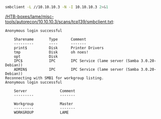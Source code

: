 ```bash
smbclient -L //10.10.10.3 -N -I 10.10.10.3 2>&1
```

[/HTB-boxes/lame/misc-tools/autorecon/10.10.10.3/scans/tcp139/smbclient.txt](file:///HTB-boxes/lame/misc-tools/autorecon/10.10.10.3/scans/tcp139/smbclient.txt):

```
Anonymous login successful

	Sharename       Type      Comment
	---------       ----      -------
	print$          Disk      Printer Drivers
	tmp             Disk      oh noes!
	opt             Disk
	IPC$            IPC       IPC Service (lame server (Samba 3.0.20-Debian))
	ADMIN$          IPC       IPC Service (lame server (Samba 3.0.20-Debian))
Reconnecting with SMB1 for workgroup listing.
Anonymous login successful

	Server               Comment
	---------            -------

	Workgroup            Master
	---------            -------
	WORKGROUP            LAME


```
